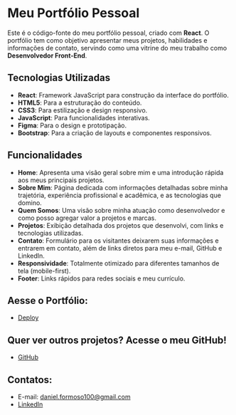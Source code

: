 # Meu Portfólio Pessoal

Este é o código-fonte do meu portfólio pessoal, criado com **React**. O portfólio tem como objetivo apresentar meus projetos, habilidades e informações de contato, servindo como uma vitrine do meu trabalho como **Desenvolvedor Front-End**.

## Tecnologias Utilizadas

- **React**: Framework JavaScript para construção da interface do portfólio.
- **HTML5**: Para a estruturação do conteúdo.
- **CSS3**: Para estilização e design responsivo.
- **JavaScript**: Para funcionalidades interativas.
- **Figma**: Para o design e prototipação.
- **Bootstrap**: Para a criação de layouts e componentes responsivos.

## Funcionalidades

- **Home**: Apresenta uma visão geral sobre mim e uma introdução rápida aos meus principais projetos.
- **Sobre Mim**: Página dedicada com informações detalhadas sobre minha trajetória, experiência profissional e acadêmica, e as tecnologias que domino.
- **Quem Somos**: Uma visão sobre minha atuação como desenvolvedor e como posso agregar valor a projetos e marcas.
- **Projetos**: Exibição detalhada dos projetos que desenvolvi, com links e tecnologias utilizadas.
- **Contato**: Formulário para os visitantes deixarem suas informações e entrarem em contato, além de links diretos para meu e-mail, GitHub e LinkedIn.
- **Responsividade**: Totalmente otimizado para diferentes tamanhos de tela (mobile-first).
- **Footer**: Links rápidos para redes sociais e meu currículo.

## Aesse o Portfólio:
- [Deploy](https://meu-site-murex-chi.vercel.app/)

## Quer ver outros projetos? Acesse o meu GitHub!
- [GitHub](https://github.com/Daniel-Formoso)  

## Contatos:
- E-mail: daniel.formoso100@gmail.com
- [LinkedIn](https://www.linkedin.com/in/danielformoso/)

